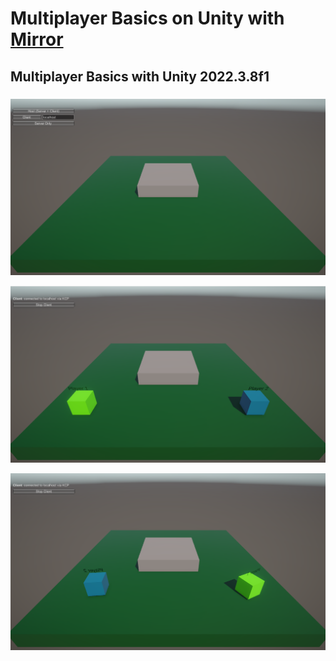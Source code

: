 # Multiplayer Basics on Unity with [Mirror](https://mirror-networking.com/)


## Multiplayer Basics with Unity 2022.3.8f1

### 
![alt text](https://github.com/ericseonulee/multiplayerBasics/blob/main/Screenshot_1.png?raw=true#1)

![alt text](https://github.com/ericseonulee/multiplayerBasics/blob/main/Screenshot_2.png?raw=true)

![alt text](https://github.com/ericseonulee/multiplayerBasics/blob/main/Screenshot_3.png?raw=true)